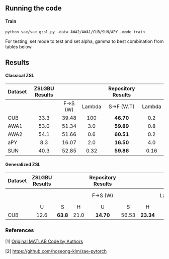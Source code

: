 ## Running the code

#### Train

```
python sae/sae_gzsl.py -data AWA2/AWA1/CUB/SUN/APY -mode train
```
For testing, set mode to test and set alpha, gamma to best combination from tables below.

## Results

#### Classical ZSL

| Dataset | ZSLGBU Results ||| Repository Results                    ||
|---------|:--------------:|:--------:|:------:|:----------:|:-------:|
|         |                | F->S (W) | Lambda | S->F (W.T) | Lambda  |
| CUB     | 33.3           | 39.48    | 100    | **46.70**  | 0.2     |
| AWA1    | 53.0           | 51.34    | 3.0    | **59.89**  | 0.8     |
| AWA2    | 54.1           | 51.66    | 0.6    | **60.51**  | 0.2     |
| aPY     | 8.3            | 16.07    | 2.0    | **16.50**  | 4.0     |
| SUN     | 40.3           | 52.85    | 0.32   | **59.86**  | 0.16    |

#### Generalized ZSL

|Dataset |ZSLGBU Results       |||Repository Results     ||||||||
|--------|:-----:|:-----:|:-----:|:-:|:-:|:-:|:-:|:-:|:-:|:-:|:-:|
|        |       |       |       | F->S (W) ||| Lambda | S->F (W.T) ||| Lambda  |
|        | U     | S     | H     | U | S | H  |        | U | S | H    |         |
| CUB    | 12.6 | **63.8** | 21.0 | **14.70** | 56.53 | **23.34** | 1 | **14.70** | 56.53 | **23.34** | 1 |

### References

[1] [Original MATLAB Code by Authors](https://github.com/Elyorcv/SAE)

[2] https://github.com/hoseong-kim/sae-pytorch